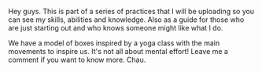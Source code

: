 Hey guys. This is part of a series of practices that I will be uploading so you can see my skills, abilities and knowledge. Also as a guide for those who are just starting out and who knows someone might like what I do.

We have a model of boxes inspired by a yoga class with the main movements to inspire us. It's not all about mental effort!
Leave me a comment if you want to know more. Chau.
